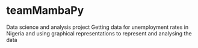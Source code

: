 # teamMambaPy
Data science and analysis project
Getting data for unemployment rates in Nigeria and using graphical representations to represent and analysing the data
